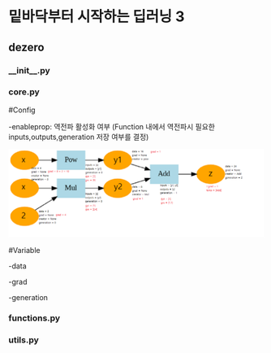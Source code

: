 <h1>밑바닥부터 시작하는 딥러닝 3</h1>

<h2>dezero </h2>


<h3>__init__.py</h3>


<h3>core.py</h3>


#Config


-enableprop: 역전파 활성화 여부 
(Function 내에서 역전파시 필요한 inputs,outputs,generation 저장 여부를 결정)



![](./dezero/image.png)

#Variable

-data

-grad

-generation


<h3>functions.py</h3>


<h3>utils.py</h3>
